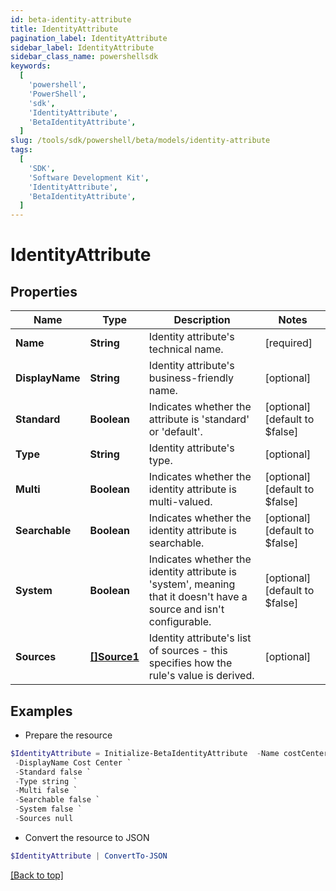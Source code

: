 ```yaml
---
id: beta-identity-attribute
title: IdentityAttribute
pagination_label: IdentityAttribute
sidebar_label: IdentityAttribute
sidebar_class_name: powershellsdk
keywords:
  [
    'powershell',
    'PowerShell',
    'sdk',
    'IdentityAttribute',
    'BetaIdentityAttribute',
  ]
slug: /tools/sdk/powershell/beta/models/identity-attribute
tags:
  [
    'SDK',
    'Software Development Kit',
    'IdentityAttribute',
    'BetaIdentityAttribute',
  ]
---
```


# IdentityAttribute

## Properties

| Name | Type | Description | Notes |
| --- | --- | --- | --- |
| **Name** | **String** | Identity attribute's technical name. | [required] |
| **DisplayName** | **String** | Identity attribute's business-friendly name. | [optional] |
| **Standard** | **Boolean** | Indicates whether the attribute is 'standard' or 'default'. | [optional] [default to $false] |
| **Type** | **String** | Identity attribute's type. | [optional] |
| **Multi** | **Boolean** | Indicates whether the identity attribute is multi-valued. | [optional] [default to $false] |
| **Searchable** | **Boolean** | Indicates whether the identity attribute is searchable. | [optional] [default to $false] |
| **System** | **Boolean** | Indicates whether the identity attribute is 'system', meaning that it doesn't have a source and isn't configurable. | [optional] [default to $false] |
| **Sources** | [**[]Source1**](source1) | Identity attribute's list of sources - this specifies how the rule's value is derived. | [optional] |

## Examples

- Prepare the resource

```powershell
$IdentityAttribute = Initialize-BetaIdentityAttribute  -Name costCenter `
 -DisplayName Cost Center `
 -Standard false `
 -Type string `
 -Multi false `
 -Searchable false `
 -System false `
 -Sources null
```

- Convert the resource to JSON

```powershell
$IdentityAttribute | ConvertTo-JSON
```

[[Back to top]](#)
